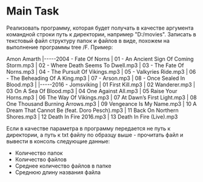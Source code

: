# Main Task

Реализовать программу, которая будет получать в качестве аргумента командной строки путь к директории, например "D:/movies". Записать в текстовый файл структуру папок и файлов в виде, похожем на выполнение программы tree /F. Пример:

Amon Amarth
|-----2004 - Fate Of Norns
|       01 - An Ancient Sign Of Coming Storm.mp3
|       02 - Where Death Seems To Dwell.mp3
|       03 - The Fate Of Norns.mp3
|       04 - The Pursuit Of Vikings.mp3
|       05 - Valkyries Ride.mp3
|       06 - The Beheading Of A King.mp3
|       07 - Arson.mp3
|       08 - Once Sealed In Blood.mp3
|
|-----2016 - Jomsviking
|       01 First Kill.mp3
|       02 Wanderer.mp3
|       03 On A Sea Of Blood.mp3
|       04 One Against All.mp3
|       05 Raise Your Horns.mp3
|       06 The Way Of Vikings.mp3
|       07 At Dawn’s First Light.mp3
|       08 One Thousand Burning Arrows.mp3
|       09 Vengeance Is My Name.mp3
|       10 A Dream That Cannot Be (feat. Doro Pesch).mp3
|       11 Back On Northern Shores.mp3
|       12 Death In Fire 2016.mp3
|       13 Death In Fire (Live).mp3

Если в качестве параметра в программу передается не путь к директории, а путь к txt файлу по образцу выше - прочитать файл и вывести в консоль следующие данные:

- Количество папок
- Количество файлов
- Среднее количество файлов в папке
- Среднюю длину названия файла